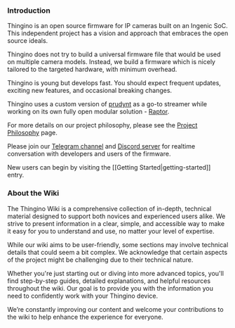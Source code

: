 ### Introduction

Thingino is an open source firmware for IP cameras built on an Ingenic SoC.
This independent project has a vision and approach that embraces the open source ideals.  

Thingino does not try to build a universal firmware file that would be used on multiple camera models.
Instead, we build a firmware which is nicely tailored to the targeted hardware, with minimum overhead.

Thingino is young but develops fast. You should expect frequent updates, exciting new features, and occasional breaking changes.

Thingino uses a custom version of [prudynt][1] as a go-to streamer while working on its own fully open modular solution - [Raptor][2].

For more details on our project philosophy, please see the [Project Philosophy](https://github.com/themactep/thingino-firmware/wiki/Project-Philosophy) page.

Please join our [Telegram channel][3] and [Discord server][4] for realtime conversation with developers and users of the firmware. 

New users can begin by visiting the [[Getting Started|getting-started]] entry.  

### About the Wiki

The Thingino Wiki is a comprehensive collection of in-depth, technical material designed to support both novices and experienced users alike. We strive to present information in a clear, simple, and accessible way to make it easy for you to understand and use, no matter your level of expertise.

While our wiki aims to be user-friendly, some sections may involve technical details that could seem a bit complex. We acknowledge that certain aspects of the project might be challenging due to their technical nature.

Whether you're just starting out or diving into more advanced topics, you'll find step-by-step guides, detailed explanations, and helpful resources throughout the wiki. Our goal is to provide you with the information you need to confidently work with your Thingino device.

We’re constantly improving our content and welcome your contributions to the wiki to help enhance the experience for everyone.

[1]: https://github.com/gtxaspec/prudynt-t
[2]: https://github.com/gtxaspec/raptor
[3]: https://t.me/thingino
[4]: https://discord.gg/gFc9jR2eXV
